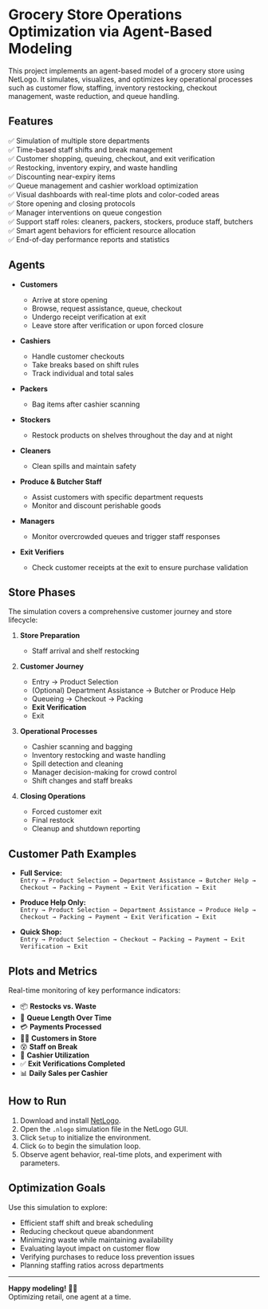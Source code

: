 # Grocery Store Operations Optimization via Agent-Based Modeling

This project implements an agent-based model of a grocery store using NetLogo. It simulates, visualizes, and optimizes key operational processes such as customer flow, staffing, inventory restocking, checkout management, waste reduction, and queue handling.

## Features

✅ Simulation of multiple store departments  
✅ Time-based staff shifts and break management  
✅ Customer shopping, queuing, checkout, and exit verification  
✅ Restocking, inventory expiry, and waste handling  
✅ Discounting near-expiry items  
✅ Queue management and cashier workload optimization  
✅ Visual dashboards with real-time plots and color-coded areas  
✅ Store opening and closing protocols  
✅ Manager interventions on queue congestion  
✅ Support staff roles: cleaners, packers, stockers, produce staff, butchers  
✅ Smart agent behaviors for efficient resource allocation  
✅ End-of-day performance reports and statistics  

## Agents

- **Customers**  
  - Arrive at store opening  
  - Browse, request assistance, queue, checkout  
  - Undergo receipt verification at exit  
  - Leave store after verification or upon forced closure

- **Cashiers**  
  - Handle customer checkouts  
  - Take breaks based on shift rules  
  - Track individual and total sales

- **Packers**  
  - Bag items after cashier scanning

- **Stockers**  
  - Restock products on shelves throughout the day and at night

- **Cleaners**  
  - Clean spills and maintain safety

- **Produce & Butcher Staff**  
  - Assist customers with specific department requests  
  - Monitor and discount perishable goods

- **Managers**  
  - Monitor overcrowded queues and trigger staff responses

- **Exit Verifiers**  
  - Check customer receipts at the exit to ensure purchase validation

## Store Phases

The simulation covers a comprehensive customer journey and store lifecycle:

1. **Store Preparation**  
   - Staff arrival and shelf restocking

2. **Customer Journey**  
   - Entry → Product Selection  
   - (Optional) Department Assistance → Butcher or Produce Help  
   - Queueing → Checkout → Packing  
   - **Exit Verification**  
   - Exit

3. **Operational Processes**  
   - Cashier scanning and bagging  
   - Inventory restocking and waste handling  
   - Spill detection and cleaning  
   - Manager decision-making for crowd control  
   - Shift changes and staff breaks

4. **Closing Operations**  
   - Forced customer exit  
   - Final restock  
   - Cleanup and shutdown reporting

## Customer Path Examples

- **Full Service:**  
  `Entry → Product Selection → Department Assistance → Butcher Help → Checkout → Packing → Payment → Exit Verification → Exit`

- **Produce Help Only:**  
  `Entry → Product Selection → Department Assistance → Produce Help → Checkout → Packing → Payment → Exit Verification → Exit`

- **Quick Shop:**  
  `Entry → Product Selection → Checkout → Packing → Payment → Exit Verification → Exit`

## Plots and Metrics

Real-time monitoring of key performance indicators:

- 📦 **Restocks vs. Waste**  
- 👥 **Queue Length Over Time**  
- 💳 **Payments Processed**  
- 🧍‍♀️ **Customers in Store**  
- 😵 **Staff on Break**  
- 🧮 **Cashier Utilization**  
- ✅ **Exit Verifications Completed**  
- 📊 **Daily Sales per Cashier**  

## How to Run

1. Download and install [NetLogo](https://ccl.northwestern.edu/netlogo/).  
2. Open the `.nlogo` simulation file in the NetLogo GUI.  
3. Click `Setup` to initialize the environment.  
4. Click `Go` to begin the simulation loop.  
5. Observe agent behavior, real-time plots, and experiment with parameters.  

## Optimization Goals

Use this simulation to explore:

- Efficient staff shift and break scheduling  
- Reducing checkout queue abandonment  
- Minimizing waste while maintaining availability  
- Evaluating layout impact on customer flow  
- Verifying purchases to reduce loss prevention issues  
- Planning staffing ratios across departments  

---

**Happy modeling!** 🛒🧠  
Optimizing retail, one agent at a time.
